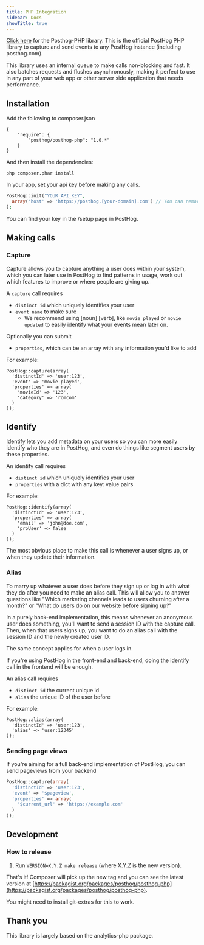 ```yaml
---
title: PHP Integration
sidebar: Docs
showTitle: true
---
```


[Click here](https://github.com/PostHog/posthog-php) for the Posthog-PHP library. This is the official PostHog PHP library to capture and send events to any PostHog instance (including posthog.com).

This library uses an internal queue to make calls non-blocking and fast. It also batches requests and flushes asynchronously, making it perfect to use in any part of your web app or other server side application that needs performance.

## Installation

Add the following to composer.json
```
{
    "require": {
        "posthog/posthog-php": "1.0.*"
    }
}
```
And then install the dependencies:

`php composer.phar install`

In your app, set your api key before making any calls.

```php
PostHog::init("YOUR_API_KEY",
  array('host' => 'https://posthog.[your-domain].com') // You can remove this line if you're using app.posthog.com
);
```

You can find your key in the /setup page in PostHog.

## Making calls

### Capture

Capture allows you to capture anything a user does within your system, which you can later use in PostHog to find patterns in usage, work out which features to improve or where people are giving up.

A `capture` call requires

* `distinct id` which uniquely identifies your user
* `event name` to make sure
  * We recommend using [noun] [verb], like `movie played` or `movie updated` to easily identify what your events mean later on.

Optionally you can submit

* `properties`, which can be an array with any information you'd like to add

For example:
```
PostHog::capture(array(
  'distinctId' => 'user:123',
  'event' => 'movie played',
  'properties' => array(
    'movieId' => '123',
    'category' => 'romcom'
  )
));

```

## Identify

Identify lets you add metadata on your users so you can more easily identify who they are in PostHog, and even do things like segment users by these properties.

An identify call requires

* `distinct id` which uniquely identifies your user
* `properties` with a dict with any key: value pairs

For example:

```
PostHog::identify(array(
  'distinctId' => 'user:123',
  'properties' => array(
    'email' => 'john@doe.com',
    'proUser' => false
  )
));
```

The most obvious place to make this call is whenever a user signs up, or when they update their information.

### Alias

To marry up whatever a user does before they sign up or log in with what they do after you need to make an alias call. This will allow you to answer questions like "Which marketing channels leads to users churning after a month?" or "What do users do on our website before signing up?"

In a purely back-end implementation, this means whenever an anonymous user does something, you'll want to send a session ID with the capture call. Then, when that users signs up, you want to do an alias call with the session ID and the newly created user ID.

The same concept applies for when a user logs in.

If you're using PostHog in the front-end and back-end, doing the identify call in the frontend will be enough.

An alias call requires

* `distinct id` the current unique id
* `alias` the unique ID of the user before

For example:

```
PostHog::alias(array(
  'distinctId' => 'user:123',
  'alias' => 'user:12345'
));
```

### Sending page views

If you're aiming for a full back-end implementation of PostHog, you can send pageviews from your backend

```php
PostHog::capture(array(
  'distinctId' => 'user:123',
  'event' => '$pageview',
  'properties' => array(
    '$current_url' => 'https://example.com'
  )
));
```

## Development
### How to release

1. Run `VERSION=X.Y.Z make release` (where X.Y.Z is the new version).

That's it! Composer will pick up the new tag and you can see the latest version at [https://packagist.org/packages/posthog/posthog-php](https://packagist.org/packages/posthog/posthog-php).

You might need to install git-extras for this to work.

## Thank you

This library is largely based on the analytics-php package.